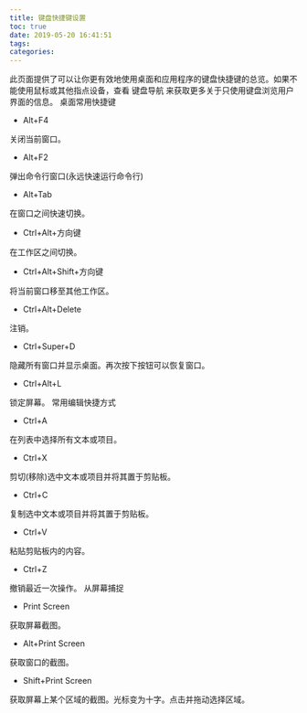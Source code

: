 ```yaml
---
title: 键盘快捷键设置
toc: true
date: 2019-05-20 16:41:51
tags:
categories:
---
```





 此页面提供了可以让你更有效地使用桌面和应用程序的键盘快捷键的总览。如果不能使用鼠标或其他指点设备，查看 键盘导航 来获取更多关于只使用键盘浏览用户界面的信息。
桌面常用快捷键

* Alt+F4
	

关闭当前窗口。

* Alt+F2
	

弹出命令行窗口(永远快速运行命令行)

* Alt+Tab
	

在窗口之间快速切换。
    

* Ctrl+Alt+方向键
	

在工作区之间切换。
    
* Ctrl+Alt+Shift+方向键
	

将当前窗口移至其他工作区。
    
* Ctrl+Alt+Delete
	

注销。

* Ctrl+Super+D
	

隐藏所有窗口并显示桌面。再次按下按钮可以恢复窗口。

* Ctrl+Alt+L
	

锁定屏幕。
常用编辑快捷方式

* Ctrl+A
	

在列表中选择所有文本或项目。

* Ctrl+X
	

剪切(移除)选中文本或项目并将其置于剪贴板。

* Ctrl+C
	

复制选中文本或项目并将其置于剪贴板。

* Ctrl+V
	

粘贴剪贴板内的内容。

* Ctrl+Z
	

撤销最近一次操作。
从屏幕捕捉

* Print Screen
	

获取屏幕截图。

* Alt+Print Screen
	

获取窗口的截图。

* Shift+Print Screen
	

获取屏幕上某个区域的截图。光标变为十字。点击并拖动选择区域。

